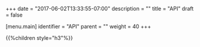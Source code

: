 +++
date = "2017-06-02T13:33:55-07:00"
description = ""
title = "API"
draft = false


[menu.main]
identifier = "API"
parent = ""
weight = 40
+++

{{%children style="h3"%}}